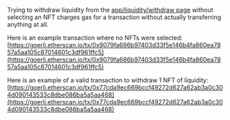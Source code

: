 Trying to withdraw liquidity from the [app/liquidity/withdraw page](https://goerli.caviar.sh/app/liquidity/withdraw) without selecting an NFT charges gas for a transaction without actually transferring anything at all.

Here is an example transaction where no NFTs were selected:
[https://goerli.etherscan.io/tx/0x9079fa686b97403d33f5e146b4fa860ea7857a5aa105c87014601c3df961ffc5](https://goerli.etherscan.io/tx/0x9079fa686b97403d33f5e146b4fa860ea7857a5aa105c87014601c3df961ffc5)


Here is an example of a valid transaction to withdraw 1 NFT of liquidity:
[https://goerli.etherscan.io/tx/0x77cda9ec669bccf49272d627a62ab3a0c304d090143533c8dbe086ba5a5aa468](https://goerli.etherscan.io/tx/0x77cda9ec669bccf49272d627a62ab3a0c304d090143533c8dbe086ba5a5aa468)